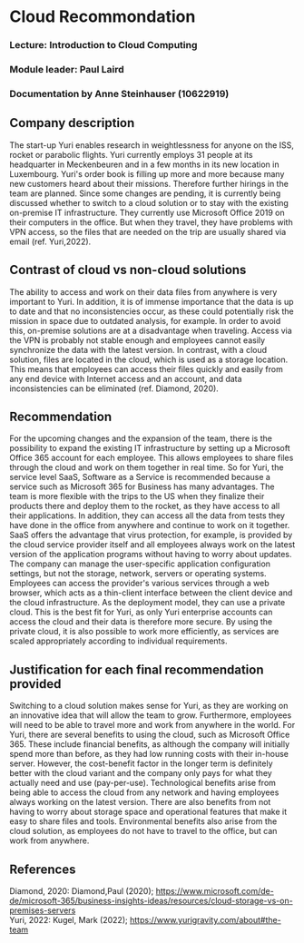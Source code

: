 # Cloud Recommondation

### Lecture: Introduction to Cloud Computing
### Module leader: Paul Laird
### Documentation by Anne Steinhauser (10622919)

## Company description
The start-up Yuri enables research in weightlessness for anyone on the ISS, rocket or parabolic flights. Yuri currently employs 31 people at its headquarter in Meckenbeuren and in a few months in its new location in Luxembourg. Yuri's order book is filling up more and more because many new customers heard about their missions. Therefore further hirings in the team are planned. Since some changes are pending, it is currently being discussed whether to switch to a cloud solution or to stay with the existing on-premise IT infrastructure. They currently use Microsoft Office 2019 on their computers in the office. But when they travel, they have problems with VPN access, so the files that are needed on the trip are usually shared via email (ref. Yuri,2022).

## Contrast of cloud vs non-cloud solutions
The ability to access and work on their data files from anywhere is very important to Yuri. In addition, it is of immense importance that the data is up to date and that no inconsistencies occur, as these could potentially risk the mission in space due to outdated analysis, for example. In order to avoid this, on-premise solutions are at a disadvantage when traveling. Access via the VPN is probably not stable enough and employees cannot easily synchronize the data with the latest version. In contrast, with a cloud solution, files are located in the cloud, which is used as a storage location. This means that employees can access their files quickly and easily from any end device with Internet access and an account, and data inconsistencies can be eliminated (ref. Diamond, 2020).

## Recommendation
For the upcoming changes and the expansion of the team, there is the possibility to expand the existing IT infrastructure by setting up a Microsoft Office 365 account for each employee. This allows employees to share files through the cloud and work on them together in real time. So for Yuri, the service level SaaS, Software as a Service is recommended because a service such as Microsoft 365 for Business has many advantages. The team is more flexible with the trips to the US when they finalize their products there and deploy them to the rocket, as they have access to all their applications. In addition, they can access all the data from tests they have done in the office from anywhere and continue to work on it together. SaaS offers the advantage that virus protection, for example, is provided by the cloud service provider itself and all employees always work on the latest version of the application programs without having to worry about updates. The company can manage the user-specific application configuration settings, but not the storage, network, servers or operating systems. Employees can access the provider's various services through a web browser, which acts as a thin-client interface between the client device and the cloud infrastructure.
As the deployment model, they can use a private cloud. This is the best fit for Yuri, as only Yuri enterprise accounts can access the cloud and their data is therefore more secure. By using the private cloud, it is also possible to work more efficiently, as services are scaled appropriately according to individual requirements.

## Justification for each final recommendation provided
Switching to a cloud solution makes sense for Yuri, as they are working on an innovative idea that will allow the team to grow. Furthermore, employees will need to be able to travel more and work from anywhere in the world. For Yuri, there are several benefits to using the cloud, such as Microsoft Office 365. These include financial benefits, as although the company will initially spend more than before, as they had low running costs with their in-house server. However, the cost-benefit factor in the longer term is definitely better with the cloud variant and the company only pays for what they actually need and use (pay-per-use). Technological benefits arise from being able to access the cloud from any network and having employees always working on the latest version. There are also benefits from not having to worry about storage space and operational features that make it easy to share files and tools. Environmental benefits also arise from the cloud solution, as employees do not have to travel to the office, but can work from anywhere.


## References
Diamond, 2020: Diamond,Paul (2020); https://www.microsoft.com/de-de/microsoft-365/business-insights-ideas/resources/cloud-storage-vs-on-premises-servers  <br />
Yuri, 2022: Kugel, Mark (2022); https://www.yurigravity.com/about#the-team

